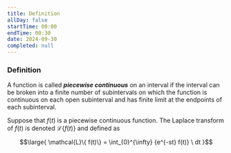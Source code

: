 ```yaml
---
title: Definition
allDay: false
startTime: 00:00
endTime: 00:30
date: 2024-09-30
completed: null
---
```

### **Definition**

A function is called ***piecewise continuous*** on an interval if the interval can be broken into a finite number of subintervals on which the function is continuous on each open subinterval and has finite limit at the endpoints of each subinterval.

Suppose that $f(t)$ is a piecewise continuous function. The Laplace transform of $f(t)$ is denoted $\mathcal{L}\{f (t)\}$ and defined as

$$\large{
	\mathcal{L}\{ f(t)\} 
		= \int_{0}^{\infty} {e^{-st} f(t)} \ dt
}$$

